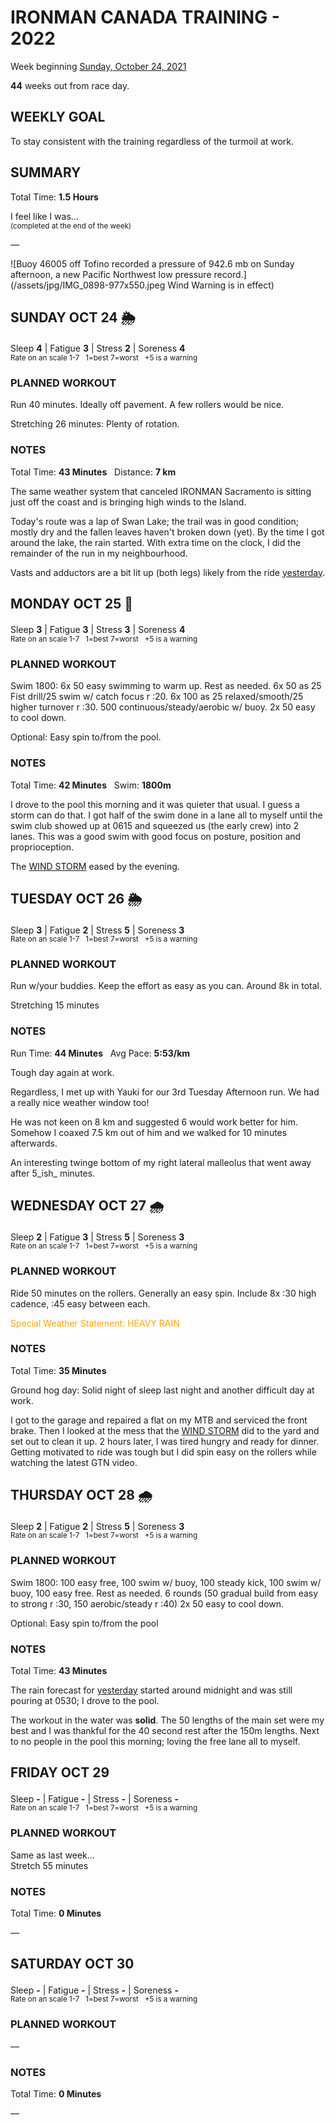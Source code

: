 # IRONMAN CANADA TRAINING - 2022
Week beginning [Sunday, October 24, 2021](javascript:flick('sun');)

**44** weeks out from race day.

## WEEKLY GOAL
To stay consistent with the training regardless of the turmoil at work.

## SUMMARY
Total Time: **1.5 Hours**

I feel like I was...
<br /><sup>(completed at the end of the week)</sup>

&mdash;

![Buoy 46005 off Tofino recorded a pressure of 942.6 mb on Sunday afternoon, a new Pacific Northwest low pressure record.](/assets/jpg/IMG_0898-977x550.jpeg Wind Warning is in effect)

## SUNDAY OCT 24 🌦
Sleep **4** | Fatigue **3** | Stress **2** | Soreness **4**
<sup><br />Rate on an scale 1-7 &nbsp; 1=best 7=worst &nbsp; +5 is a warning</sup>

### PLANNED WORKOUT
Run 40 minutes. Ideally off pavement. A few rollers would be nice.

Stretching 26 minutes: Plenty of rotation. 

### NOTES
Total Time: **43 Minutes** &nbsp; Distance: **7 km**

The same weather system that canceled IRONMAN Sacramento is sitting just off the coast and is bringing high winds to the Island.

Today's route was a lap of Swan Lake;  the trail was in good condition; mostly dry and the fallen leaves haven't broken down (yet).  By the time I got around the lake, the rain started.  With extra time on the clock, I did the remainder of the run in my neighbourhood.

Vasts and adductors are a bit lit up (both legs) likely from the ride [yesterday](ironman2022-45weeksout?sat).

<!---->
## MONDAY OCT 25 💨
Sleep **3** | Fatigue **3** | Stress **3** | Soreness **4**
<sup><br />Rate on an scale 1-7 &nbsp; 1=best 7=worst &nbsp; +5 is a warning</sup>

### PLANNED WORKOUT
Swim 1800: 6x 50 easy swimming to warm up. Rest as needed. 
6x 50 as 25 Fist drill/25 swim w/ catch focus r :20. 
6x 100 as 25 relaxed/smooth/25 higher turnover r :30. 
500 continuous/steady/aerobic w/ buoy. 
2x 50 easy to cool down.

Optional: Easy spin to/from the pool.

### NOTES
Total Time: **42 Minutes** &nbsp; Swim: **1800m**

I drove to the pool this morning and it was quieter that usual.  I guess a storm can do that.  I got half of the swim done in a lane all to myself until the swim club showed up at 0615 and squeezed us (the early crew) into 2 lanes.  This was a good swim with good focus on posture, position and proprioception. 

The [WIND STORM](javascript:flkty.select(2);) eased by the evening.

<!---->
## TUESDAY OCT 26 🌦
Sleep **3** | Fatigue **2** | Stress **5** | Soreness **3**
<sup><br />Rate on an scale 1-7 &nbsp; 1=best 7=worst &nbsp; +5 is a warning</sup>

### PLANNED WORKOUT
Run w/your buddies. Keep the effort as easy as you can. 
Around 8k in total.

Stretching 15 minutes

### NOTES
Run Time: **44 Minutes** &nbsp; Avg Pace: **5:53/km**

Tough day again at work.

Regardless, I met up with Yauki for our 3rd Tuesday Afternoon run.  We had a really nice weather window too!

He was not keen on 8 km and suggested 6 would work better for him.  Somehow I coaxed 7.5 km out of him and we walked for 10 minutes afterwards.

An interesting twinge bottom of my right lateral malleolus that went away after 5_ish_ minutes.

<!----> 
## WEDNESDAY OCT 27 🌧
Sleep **2** | Fatigue **3** | Stress **5** | Soreness **3**
<sup><br />Rate on an scale 1-7 &nbsp; 1=best 7=worst &nbsp; +5 is a warning</sup>

### PLANNED WORKOUT
Ride 50 minutes on the rollers. Generally an easy spin.
Include 8x :30 high cadence, :45 easy between each.  

<p style="color:orange;"><span class="agencyvc">Special Weather Statement:</span> HEAVY RAIN</p>

### NOTES
Total Time: **35 Minutes**

Ground hog day: Solid night of sleep last night and another difficult day at work.

I got to the garage and repaired a flat on my MTB and serviced the front brake.  Then I looked at the mess that the [WIND STORM](javascript:flkty.select(2);) did to the yard and set out to clean it up.  2 hours later, I was tired hungry and ready for dinner.  Getting motivated to ride was tough but I did spin easy on the rollers while watching the latest GTN video.

<!---->
## THURSDAY OCT 28 🌧
Sleep **2** | Fatigue **2** | Stress **5** | Soreness **3**
<sup><br />Rate on an scale 1-7 &nbsp; 1=best 7=worst &nbsp; +5 is a warning</sup>

### PLANNED WORKOUT
Swim 1800:  100 easy free, 100 swim w/ buoy, 100 steady kick, 100 swim w/ buoy, 100 easy free. Rest as needed. 
6 rounds (50 gradual build from easy to strong r :30, 150 aerobic/steady r :40) 
2x 50 easy to cool down. 

Optional: Easy spin to/from the pool

### NOTES
Total Time: **43 Minutes**

The rain forecast for [yesterday](javascript:flick('wed');) started around midnight and was still pouring at 0530; I drove to the pool.

The workout in the water was **solid**.  The 50 lengths of the main set were my best and I was thankful for the 40 second rest after the 150m lengths.  Next to no people in the pool this morning; loving the free lane all to myself.

<!---->
## FRIDAY OCT 29
Sleep **-** | Fatigue **-** | Stress **-** | Soreness **-**
<sup><br />Rate on an scale 1-7 &nbsp; 1=best 7=worst &nbsp; +5 is a warning</sup>

### PLANNED WORKOUT
Same as last week&hellip;  
Stretch 55 minutes

### NOTES
Total Time: **0 Minutes**

&mdash;  

<!---->
## SATURDAY OCT 30
Sleep **-** | Fatigue **-** | Stress **-** | Soreness **-**
<sup><br />Rate on an scale 1-7 &nbsp; 1=best 7=worst &nbsp; +5 is a warning</sup>

### PLANNED WORKOUT
&mdash;  

### NOTES
Total Time: **0 Minutes**

&mdash;
